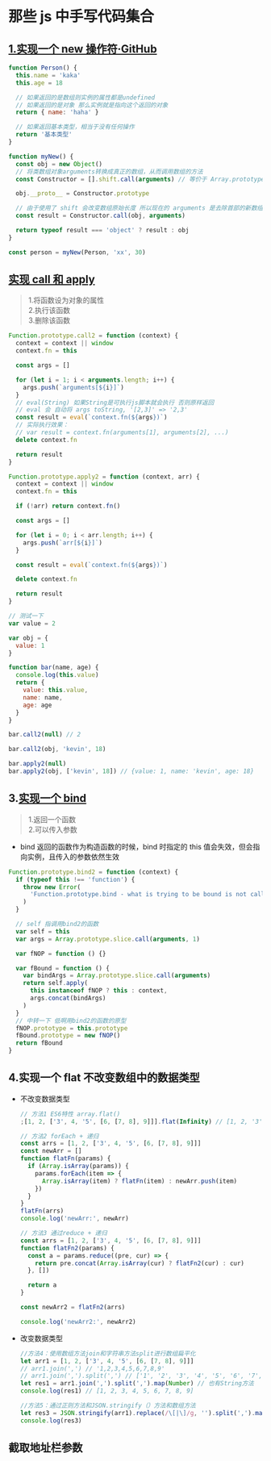 <!--
 * @Description:
 * @Author: xiehuaqiang
 * @FilePath: /kaka-blog/src/docs/kaka/面试/那些js中手写代码集合.md
 * @Date: 2022-02-16 00:47:47
 * @LastEditTime: 2022-03-02 10:40:42
-->

# 那些 js 中手写代码集合

## [1.实现一个 new 操作符·GitHub](https://github.com/mqyqingfeng/Blog/issues/13)

```js
function Person() {
  this.name = 'kaka'
  this.age = 18

  // 如果返回的是数组则实例的属性都是undefined
  // 如果返回的是对象 那么实例就是指向这个返回的对象
  return { name: 'haha' }

  // 如果返回基本类型，相当于没有任何操作
  return '基本类型'
}

function myNew() {
  const obj = new Object()
  // 将类数组对象arguments转换成真正的数组，从而调用数组的方法
  const Constructor = [].shift.call(arguments) // 等价于 Array.prototype.shift.call(arguments)

  obj.__proto__ = Constructor.prototype

  // 由于使用了 shift 会改变数组原始长度 所以现在的 arguments 是去除首部的新数组
  const result = Constructor.call(obj, arguments)

  return typeof result === 'object' ? result : obj
}

const person = myNew(Person, 'xx', 30)
```

## [实现 call 和 apply](https://github.com/mqyqingfeng/Blog/issues/11)

> 1.将函数设为对象的属性  
> 2.执行该函数  
> 3.删除该函数

```js
Function.prototype.call2 = function (context) {
  context = context || window
  context.fn = this

  const args = []

  for (let i = 1; i < arguments.length; i++) {
    args.push(`arguments[${i}]`)
  }
  // eval(String) 如果String是可执行js脚本就会执行 否则原样返回
  // eval 会 自动将 args toString, '[2,3]' => '2,3'
  const result = eval(`context.fn(${args})`)
  // 实际执行效果：
  // var result = context.fn(arguments[1], arguments[2], ...)
  delete context.fn

  return result
}
```

```js
Function.prototype.apply2 = function (context, arr) {
  context = context || window
  context.fn = this

  if (!arr) return context.fn()

  const args = []

  for (let i = 0; i < arr.length; i++) {
    args.push(`arr[${i}]`)
  }

  const result = eval(`context.fn(${args})`)

  delete context.fn

  return result
}
```

```js
// 测试一下
var value = 2

var obj = {
  value: 1
}

function bar(name, age) {
  console.log(this.value)
  return {
    value: this.value,
    name: name,
    age: age
  }
}

bar.call2(null) // 2

bar.call2(obj, 'kevin', 18)

bar.apply2(null)
bar.apply2(obj, ['kevin', 18]) // {value: 1, name: 'kevin', age: 18}
```

## 3.[实现一个 bind](https://github.com/mqyqingfeng/Blog/issues/12)

> 1.返回一个函数  
> 2.可以传入参数

- bind 返回的函数作为构造函数的时候，bind 时指定的 this 值会失效，但会指向实例，且传入的参数依然生效

```js
Function.prototype.bind2 = function (context) {
  if (typeof this !== 'function') {
    throw new Error(
      'Function.prototype.bind - what is trying to be bound is not callable'
    )
  }

  // self 指调用bind2的函数
  var self = this
  var args = Array.prototype.slice.call(arguments, 1)

  var fNOP = function () {}

  var fBound = function () {
    var bindArgs = Array.prototype.slice.call(arguments)
    return self.apply(
      this instanceof fNOP ? this : context,
      args.concat(bindArgs)
    )
  }
  // 中转一下 低啊用bind2的函数的原型
  fNOP.prototype = this.prototype
  fBound.prototype = new fNOP()
  return fBound
}
```

## 4.实现一个 flat 不改变数组中的数据类型

- 不改变数据类型

  ```js
  // 方法1 ES6特性 array.flat()
  ;[1, 2, ['3', 4, '5', [6, [7, 8], 9]]].flat(Infinity) // [1, 2, '3', 4, '5', 6, 7, 8, 9]
  ```

  ```js
  // 方法2 forEach + 递归
  const arrs = [1, 2, ['3', 4, '5', [6, [7, 8], 9]]]
  const newArr = []
  function flatFn(params) {
    if (Array.isArray(params)) {
      params.forEach(item => {
        Array.isArray(item) ? flatFn(item) : newArr.push(item)
      })
    }
  }
  flatFn(arrs)
  console.log('newArr:', newArr)
  ```

  ```js
  // 方法3 通过reduce + 递归
  const arrs = [1, 2, ['3', 4, '5', [6, [7, 8], 9]]]
  function flatFn2(params) {
    const a = params.reduce((pre, cur) => {
      return pre.concat(Array.isArray(cur) ? flatFn2(cur) : cur)
    }, [])

    return a
  }

  const newArr2 = flatFn2(arrs)

  console.log('newArr2:', newArr2)
  ```

- 改变数据类型

  ```js
  //方法4：使用数组方法join和字符串方法split进行数组扁平化
  let arr1 = [1, 2, ['3', 4, '5', [6, [7, 8], 9]]]
  // arr1.join(',') // '1,2,3,4,5,6,7,8,9'
  // arr1.join(',').split(',') // ['1', '2', '3', '4', '5', '6', '7', '8', '9']
  let res1 = arr1.join(',').split(',').map(Number) // 也有String方法
  console.log(res1) // [1, 2, 3, 4, 5, 6, 7, 8, 9]
  ```

  ```js
  //方法5：通过正则方法和JSON.stringify（）方法和数组方法
  let res3 = JSON.stringify(arr1).replace(/\[|\]/g, '').split(',').map(Number)
  console.log(res3)
  ```

## 截取地址栏参数
